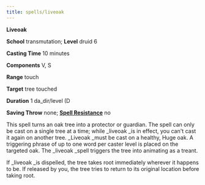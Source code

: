 ```yaml
---
title: spells/liveoak
---
```

 **Liveoak**

**School** transmutation; **Level** druid 6

**Casting Time** 10 minutes

**Components** V, S

**Range** touch

**Target** tree touched

**Duration** 1 da_dir/level (D

**Saving Throw** none; **[Spell Resistance](../glossary#_spell-resistance)** no

This spell turns an oak tree into a protector or guardian. The spell can only be cast on a single tree at a time; while _liveoak _is in effect, you can't cast it again on another tree. _Liveoak _must be cast on a healthy, Huge oak. A triggering phrase of up to one word per caster level is placed on the targeted oak. The _liveoak _spell triggers the tree into animating as a treant.

If _liveoak _is dispelled, the tree takes root immediately wherever it happens to be. If released by you, the tree tries to return to its original location before taking root.

